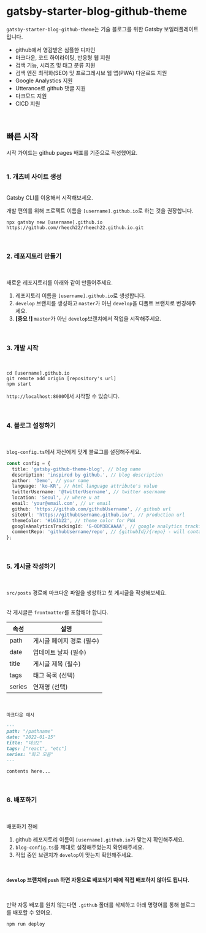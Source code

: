 # gatsby-starter-blog-github-theme

`gatsby-starter-blog-github-theme`는 기술 블로그를 위한 Gatsby 보일러플레이트입니다.  

- github에서 영감받은 심플한 디자인
- 마크다운, 코드 하이라이팅, 반응형 웹 지원
- 검색 기능, 시리즈 및 태그 분류 지원
- 검색 엔진 최적화(SEO) 및 프로그레시브 웹 앱(PWA) 다운로드 지원
- Google Analystics 지원
- Utterance로 github 댓글 지원
- 다크모드 지원
- CICD 지원

<br />

## 빠른 시작

시작 가이드는 github pages 배포를 기준으로 작성했어요.  
<br />

### 1. 개츠비 사이트 생성  
<br />
Gatsby CLI를 이용해서 시작해보세요.  

개발 편의를 위해 프로젝트 이름을 `[username].github.io`로 하는 것을 권장합니다.

```
npx gatsby new [username].github.io https://github.com/rheech22/rheech22.github.io.git
```
<br />

### 2. 레포지토리 만들기  
<br />

새로운 레포지토리를 아래와 같이 만들어주세요.  

1. 레포지토리 이름을 `[username].github.io`로 생성합니다.
2. `develop` 브랜치를 생성하고 `master`가 아닌 `develop`을 디폴트 브랜치로 변경해주세요.
3. **[중요 !]** `master`가 아닌 `develop`브랜치에서 작업을 시작해주세요.

<br />

### 3. 개발 시작  
<br />

```
cd [username].github.io
git remote add origin [repository's url]
npm start
```
`http://localhost:8000`에서 시작할 수 있습니다.

<br />

### 4. 블로그 설정하기  
<br />

`blog-config.ts`에서 자신에게 맞게 블로그를 설정해주세요.

```ts
const config = {
  title: 'gatsby-github-theme-blog', // blog name
  description: 'inspired by github.', // blog description
  author: 'Demo', // your name
  language: 'ko-KR', // html language attribute's value
  twitterUsername: '@twitterUsername', // twitter username
  location: 'Seoul', // where u at
  email: 'your@email.com', // ur email
  github: 'https://github.com/githubUsername', // github url
  siteUrl: 'https://githubUsername.github.io/', // production url
  themeColor: '#161b22', // theme color for PWA
  googleAnalyticsTrackingId: 'G-0DM3BCAAAA', // google analytics tracking id
  commentRepo: 'githubUsername/repo', // {githubId}/{repo} - will contain comments
};
```
<br />

### 5. 게시글 작성하기  
<br />

`src/posts` 경로에 마크다운 파일을 생성하고 첫 게시글을 작성해보세요.  
<br />

각 게시글은 `frontmatter`를 포함해야 합니다.

| 속성   | 설명                      |
| ------ | ------------------------- |
| path   | 게시글 페이지 경로 (필수) |
| date   | 업데이트 날짜 (필수)      |
| title  | 게시글 제목 (필수)        |
| tags   | 태그 목록 (선택)          |
| series | 연재명 (선택)             |

<br />

`마크다운 예시`
```md
---
path: "/pathname"
date: "2022-01-15"
title: "데모2" 
tags: ["react", "etc"]
series: "회고 모음"
---

contents here...
```
<br />

### 6. 배포하기
<br />
     
배포하기 전에
1. github 레포지토리 이름이 `[username].github.io`가 맞는지 확인해주세요.
2. `blog-config.ts`를 제대로 설정해주었는지 확인해주세요.
3. 작업 중인 브랜치가 `develop`이 맞는지 확인해주세요.

<br />

**`develop` 브랜치에 `push` 하면 자동으로 배포되기 때에 직접 배포하지 않아도 됩니다.**

<br />

만약 자동 배포를 원치 않는다면 `.github` 폴더를 삭제하고 아래 명령어를 통해 블로그를 배포할 수 있어요.

```
npm run deploy
```


